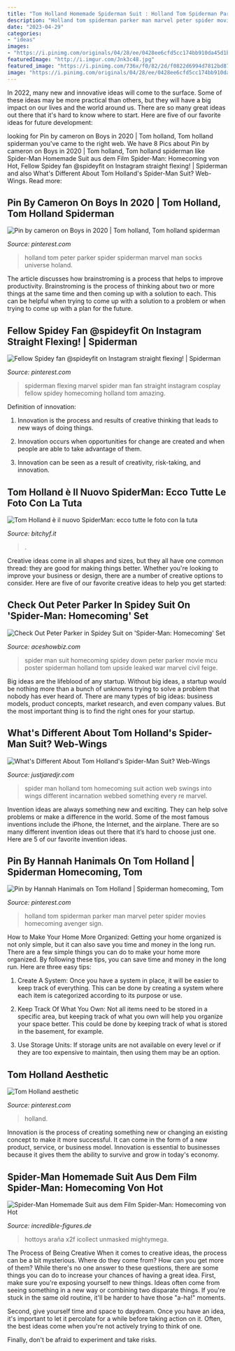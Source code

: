 ```yaml
---
title: "Tom Holland Homemade Spiderman Suit : Holland Tom Spiderman Parker Man Marvel Peter Spider Movies Homecoming Avenger Sign"
description: "Holland tom spiderman parker man marvel peter spider movies homecoming avenger sign"
date: "2023-04-29"
categories:
- "ideas"
images:
- "https://i.pinimg.com/originals/04/28/ee/0428ee6cfd5cc174bb910da45d1b9d0e.jpg"
featuredImage: "http://i.imgur.com/Jnk3c48.jpg"
featured_image: "https://i.pinimg.com/736x/f0/82/2d/f0822d6994d7812bd876b8ecd96aa5f5.jpg"
image: "https://i.pinimg.com/originals/04/28/ee/0428ee6cfd5cc174bb910da45d1b9d0e.jpg"
---
```



In 2022, many new and innovative ideas will come to the surface. Some of these ideas may be more practical than others, but they will have a big impact on our lives and the world around us. There are so many great ideas out there that it's hard to know where to start. Here are five of our favorite ideas for future development:

	

		
looking for Pin by cameron on Boys in 2020 | Tom holland, Tom holland spiderman you've came to the right web. We have 8 Pics about Pin by cameron on Boys in 2020 | Tom holland, Tom holland spiderman like Spider-Man Homemade Suit aus dem Film Spider-Man: Homecoming von Hot, Fellow Spidey fan @spideyfit on Instagram straight flexing! | Spiderman and also What&#039;s Different About Tom Holland&#039;s Spider-Man Suit? Web-Wings. Read more:
		
    
## Pin By Cameron On Boys In 2020 | Tom Holland, Tom Holland Spiderman

<img loading=lazy src="https://i.pinimg.com/originals/04/28/ee/0428ee6cfd5cc174bb910da45d1b9d0e.jpg" onerror="this.onerror=null;this.src='https://tse2.mm.bing.net/th?id=OIP.v0LxRMNp_m1-kLH_wPOICwHaHP&amp;pid=15.1';" alt="Pin by cameron on Boys in 2020 | Tom holland, Tom holland spiderman">

_Source: pinterest.com_

>holland tom peter parker spider spiderman marvel man socks universe holand. 

	

The article discusses how brainstroming is a process that helps to improve productivity. Brainstroming is the process of thinking about two or more things at the same time and then coming up with a solution to each. This can be helpful when trying to come up with a solution to a problem or when trying to come up with a plan for the future.

    
## Fellow Spidey Fan @spideyfit On Instagram Straight Flexing! | Spiderman

<img loading=lazy src="https://i.pinimg.com/736x/8f/fc/4a/8ffc4abf5df6aa2ca4dfcca8687afb2c--spiderman-marvel-marvel-art.jpg" onerror="this.onerror=null;this.src='https://tse2.mm.bing.net/th?id=OIP.mJ9uf4FQ8w-l9K8VSifyIQHaHa&amp;pid=15.1';" alt="Fellow Spidey fan @spideyfit on Instagram straight flexing! | Spiderman">

_Source: pinterest.com_

>spiderman flexing marvel spider man fan straight instagram cosplay fellow spidey homecoming holland tom amazing. 

	

Definition of innovation:
1. Innovation is the process and results of creative thinking that leads to new ways of doing things.
2. Innovation occurs when opportunities for change are created and when people are able to take advantage of them.

3. Innovation can be seen as a result of creativity, risk-taking, and innovation.

    
## Tom Holland è Il Nuovo SpiderMan: Ecco Tutte Le Foto Con La Tuta

<img loading=lazy src="http://i.imgur.com/Jnk3c48.jpg" onerror="this.onerror=null;this.src='https://tse1.mm.bing.net/th?id=OIP.ENLpCxbuRq9C59FWxbFaBQHaJQ&amp;pid=15.1';" alt="Tom Holland è il nuovo SpiderMan: ecco tutte le foto con la tuta">

_Source: bitchyf.it_

>. 

	

Creative ideas come in all shapes and sizes, but they all have one common thread: they are good for making things better. Whether you're looking to improve your business or design, there are a number of creative options to consider. Here are five of our favorite creative ideas to help you get started: 

    
## Check Out Peter Parker In Spidey Suit On &#039;Spider-Man: Homecoming&#039; Set

<img loading=lazy src="https://www.aceshowbiz.com/images/news/peter-parker-in-spidey-suit-on-spider-man-homecoming-set.jpg" onerror="this.onerror=null;this.src='https://tse4.mm.bing.net/th?id=OIP.fj9fi6kJh-dcI7rr1mVjvwHaFX&amp;pid=15.1';" alt="Check Out Peter Parker in Spidey Suit on &#039;Spider-Man: Homecoming&#039; Set">

_Source: aceshowbiz.com_

>spider man suit homecoming spidey down peter parker movie mcu poster spiderman holland tom upside leaked war marvel civil feige. 

	

Big ideas are the lifeblood of any startup. Without big ideas, a startup would be nothing more than a bunch of unknowns trying to solve a problem that nobody has ever heard of. There are many types of big ideas: business models, product concepts, market research, and even company values. But the most important thing is to find the right ones for your startup.

    
## What&#039;s Different About Tom Holland&#039;s Spider-Man Suit? Web-Wings

<img loading=lazy src="http://cdn01.cdn.justjaredjr.com/wp-content/uploads/2016/12/tom-suit/tom-holland-spider-man-homecoming-suit-10.jpg" onerror="this.onerror=null;this.src='https://tse4.mm.bing.net/th?id=OIP.Nivqks5PedFM5NUWyuTCtgHaLE&amp;pid=15.1';" alt="What&#039;s Different About Tom Holland&#039;s Spider-Man Suit? Web-Wings">

_Source: justjaredjr.com_

>spider man holland tom homecoming suit action web swings into wings different incarnation webbed something every re marvel. 

	

Invention ideas are always something new and exciting. They can help solve problems or make a difference in the world. Some of the most famous inventions include the iPhone, the Internet, and the airplane. There are so many different invention ideas out there that it’s hard to choose just one. Here are 5 of our favorite invention ideas.

    
## Pin By Hannah Hanimals On Tom Holland | Spiderman Homecoming, Tom

<img loading=lazy src="https://i.pinimg.com/736x/47/d5/d6/47d5d67114b81f67726845bdd28ae3ca.jpg" onerror="this.onerror=null;this.src='https://tse2.mm.bing.net/th?id=OIP.oJZMFGWEmxgHdLYdXebz1gHaLH&amp;pid=15.1';" alt="Pin by Hannah Hanimals on Tom Holland | Spiderman homecoming, Tom">

_Source: pinterest.com_

>holland tom spiderman parker man marvel peter spider movies homecoming avenger sign. 

	

How to Make Your Home More Organized: Getting your home organized is not only simple, but it can also save you time and money in the long run.
There are a few simple things you can do to make your home more organized. By following these tips, you can save time and money in the long run. Here are three easy tips:
1. Create A System: Once you have a system in place, it will be easier to keep track of everything. This can be done by creating a system where each item is categorized according to its purpose or use.

2. Keep Track Of What You Own: Not all items need to be stored in a specific area, but keeping track of what you own will help you organize your space better. This could be done by keeping track of what is stored in the basement, for example.

3. Use Storage Units: If storage units are not available on every level or if they are too expensive to maintain, then using them may be an option.

    
## Tom Holland Aesthetic

<img loading=lazy src="https://i.pinimg.com/736x/f0/82/2d/f0822d6994d7812bd876b8ecd96aa5f5.jpg" onerror="this.onerror=null;this.src='https://tse3.mm.bing.net/th?id=OIP.pf0JEpHZLwOKTI-NxPIRhQHaNK&amp;pid=15.1';" alt="Tom Holland aesthetic">

_Source: pinterest.com_

>holland. 

	

Innovation is the process of creating something new or changing an existing concept to make it more successful. It can come in the form of a new product, service, or business model. Innovation is essential to businesses because it gives them the ability to survive and grow in today's economy.

    
## Spider-Man Homemade Suit Aus Dem Film Spider-Man: Homecoming Von Hot

<img loading=lazy src="https://www.incredible-figures.de/media/catalog/product/cache/1/image/650x/040ec09b1e35df139433887a97daa66f/h/o/hot_toys_spider-man__homemade_suit_version_mms414_marvel_actionfigur_movie_masterpieces_incredible_figures_011.jpg" onerror="this.onerror=null;this.src='https://tse2.mm.bing.net/th?id=OIP.mNpF6UuKOAYAdmKTfYqt6wHaK2&amp;pid=15.1';" alt="Spider-Man Homemade Suit aus dem Film Spider-Man: Homecoming von Hot">

_Source: incredible-figures.de_

>hottoys araña x2f icollect unmasked mightymega. 

	

The Process of Being Creative
When it comes to creative ideas, the process can be a bit mysterious. Where do they come from? How can you get more of them? While there's no one answer to these questions, there are some things you can do to increase your chances of having a great idea.
First, make sure you're exposing yourself to new things. Ideas often come from seeing something in a new way or combining two disparate things. If you're stuck in the same old routine, it'll be harder to have those "a-ha!" moments.

 Second, give yourself time and space to daydream. Once you have an idea, it's important to let it percolate for a while before taking action on it. Often, the best ideas come when you're not actively trying to think of one.

Finally, don't be afraid to experiment and take risks.

